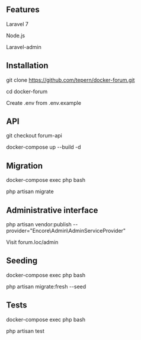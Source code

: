 ## Features

Laravel 7

Node.js

Laravel-admin

## Installation

git clone  https://github.com/tepern/docker-forum.git

cd docker-forum

Create .env from .env.example

## API

git checkout forum-api

docker-compose up --build -d

## Migration

docker-compose exec php bash

php artisan migrate

## Administrative interface 

php artisan vendor:publish --provider="Encore\Admin\AdminServiceProvider"

Visit forum.loc/admin

## Seeding

docker-compose exec php bash

php artisan migrate:fresh --seed

## Tests

docker-compose exec php bash

php artisan test
